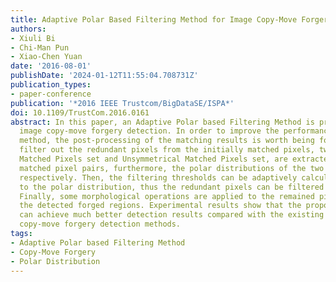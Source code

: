 ```yaml
---
title: Adaptive Polar Based Filtering Method for Image Copy-Move Forgery Detection
authors:
- Xiuli Bi
- Chi-Man Pun
- Xiao-Chen Yuan
date: '2016-08-01'
publishDate: '2024-01-12T11:55:04.708731Z'
publication_types:
- paper-conference
publication: '*2016 IEEE Trustcom/BigDataSE/ISPA*'
doi: 10.1109/TrustCom.2016.0161
abstract: In this paper, an Adaptive Polar based Filtering Method is proposed for
  image copy-move forgery detection. In order to improve the performance of detection
  method, the post-processing of the matching results is worth being focused on. To
  filter out the redundant pixels from the initially matched pixels, two pixels sets-Symmetrical
  Matched Pixels set and Unsymmetrical Matched Pixels set, are extracted from the
  matched pixel pairs, furthermore, the polar distributions of the two sets are calculated
  respectively. Then, the filtering thresholds can be adaptively calculated according
  to the polar distribution, thus the redundant pixels can be filtered out accordingly.
  Finally, some morphological operations are applied to the remained pixels to generate
  the detected forged regions. Experimental results show that the proposed scheme
  can achieve much better detection results compared with the existing state-of-the-art
  copy-move forgery detection methods.
tags:
- Adaptive Polar based Filtering Method
- Copy-Move Forgery
- Polar Distribution
---
```

